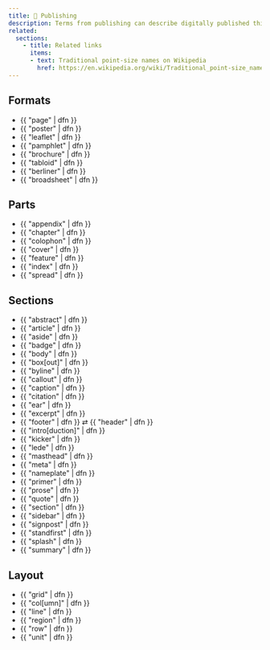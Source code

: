 ```yaml
---
title: 📰 Publishing
description: Terms from publishing can describe digitally published things.
related:
  sections:
    - title: Related links
      items:
      - text: Traditional point-size names on Wikipedia
        href: https://en.wikipedia.org/wiki/Traditional_point-size_names
---
```


## Formats

* {{ "page" | dfn }}
* {{ "poster" | dfn }}
* {{ "leaflet" | dfn }}
* {{ "pamphlet" | dfn }}
* {{ "brochure" | dfn }}
* {{ "tabloid" | dfn }}
* {{ "berliner" | dfn }}
* {{ "broadsheet" | dfn }}

## Parts

* {{ "appendix" | dfn }}
* {{ "chapter" | dfn }}
* {{ "colophon" | dfn }}
* {{ "cover" | dfn }}
* {{ "feature" | dfn }}
* {{ "index" | dfn }}
* {{ "spread" | dfn }}

## Sections

* {{ "abstract" | dfn }}
* {{ "article" | dfn }}
* {{ "aside" | dfn }}
* {{ "badge" | dfn }}
* {{ "body" | dfn }}
* {{ "box[out]" | dfn }}
* {{ "byline" | dfn }}
* {{ "callout" | dfn }}
* {{ "caption" | dfn }}
* {{ "citation" | dfn }}
* {{ "ear" | dfn }}
* {{ "excerpt" | dfn }}
* {{ "footer" | dfn }} ⇄ {{ "header" | dfn }}
* {{ "intro[duction]" | dfn }}
* {{ "kicker" | dfn }}
* {{ "lede" | dfn }}
* {{ "masthead" | dfn }}
* {{ "meta" | dfn }}
* {{ "nameplate" | dfn }}
* {{ "primer" | dfn }}
* {{ "prose" | dfn }}
* {{ "quote" | dfn }}
* {{ "section" | dfn }}
* {{ "sidebar" | dfn }}
* {{ "signpost" | dfn }}
* {{ "standfirst" | dfn }}
* {{ "splash" | dfn }}
* {{ "summary" | dfn }}

## Layout

* {{ "grid" | dfn }}
* {{ "col[umn]" | dfn }}
* {{ "line" | dfn }}
* {{ "region" | dfn }}
* {{ "row" | dfn }}
* {{ "unit" | dfn }}
